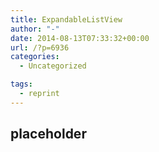 ```yaml
---
title: ExpandableListView
author: "-"
date: 2014-08-13T07:33:32+00:00
url: /?p=6936
categories:
  - Uncategorized

tags:
  - reprint
---
```

## placeholder